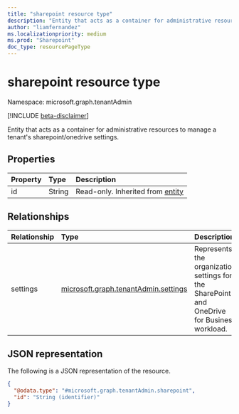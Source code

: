 ```yaml
---
title: "sharepoint resource type"
description: "Entity that acts as a container for administrative resources to manage a tenant's sharepoint/onedrive settings."
author: "liamfernandez"
ms.localizationpriority: medium
ms.prod: "Sharepoint"
doc_type: resourcePageType
---
```


# sharepoint resource type

Namespace: microsoft.graph.tenantAdmin

[!INCLUDE [beta-disclaimer](../../includes/beta-disclaimer.md)]

Entity that acts as a container for administrative resources to manage a tenant's sharepoint/onedrive settings.

## Properties
|Property|Type|Description|
|:---|:---|:---|
|id|String|Read-only. Inherited from [entity](../resources/entity.md)|

## Relationships
|Relationship|Type|Description|
|:---|:---|:---|
|settings|[microsoft.graph.tenantAdmin.settings](../resources/tenantAdmin-settings.md)|Represents the organization settings for the SharePoint and OneDrive for Business workload.|

## JSON representation
The following is a JSON representation of the resource.
<!-- {
  "blockType": "resource",
  "keyProperty": "id",
  "@odata.type": "microsoft.graph.tenantAdmin.sharepoint",
  "baseType": "microsoft.graph.entity",
  "openType": false
}
-->
``` json
{
  "@odata.type": "#microsoft.graph.tenantAdmin.sharepoint",
  "id": "String (identifier)"
}
```

